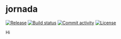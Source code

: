 # jornada

[![Release](https://img.shields.io/github/v/release/MyLittleFoxxie/jornada)](https://img.shields.io/github/v/release/MyLittleFoxxie/jornada)
[![Build status](https://img.shields.io/github/actions/workflow/status/MyLittleFoxxie/jornada/main.yml?branch=main)](https://github.com/MyLittleFoxxie/jornada/actions/workflows/main.yml?query=branch%3Amain)
[![Commit activity](https://img.shields.io/github/commit-activity/m/MyLittleFoxxie/jornada)](https://img.shields.io/github/commit-activity/m/MyLittleFoxxie/jornada)
[![License](https://img.shields.io/github/license/MyLittleFoxxie/jornada)](https://img.shields.io/github/license/MyLittleFoxxie/jornada)

Hi
